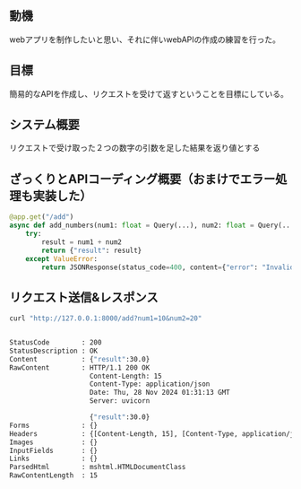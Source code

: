 
## 動機

webアプリを制作したいと思い、それに伴いwebAPIの作成の練習を行った。

## 目標

簡易的なAPIを作成し、リクエストを受けて返すということを目標にしている。

## システム概要

リクエストで受け取った２つの数字の引数を足した結果を返り値とする


## ざっくりとAPIコーディング概要（おまけでエラー処理も実装した）
```python
@app.get("/add")
async def add_numbers(num1: float = Query(...), num2: float = Query(...)):
    try:
        result = num1 + num2
        return {"result": result}
    except ValueError:
        return JSONResponse(status_code=400, content={"error": "Invalid input. Please provide two numbers."})
```


## リクエスト送信&レスポンス

```bash
curl "http://127.0.0.1:8000/add?num1=10&num2=20"


StatusCode        : 200
StatusDescription : OK
Content           : {"result":30.0}
RawContent        : HTTP/1.1 200 OK
                    Content-Length: 15
                    Content-Type: application/json
                    Date: Thu, 28 Nov 2024 01:31:13 GMT
                    Server: uvicorn

                    {"result":30.0}
Forms             : {}
Headers           : {[Content-Length, 15], [Content-Type, application/json], [Date, Thu, 28 Nov 2024 01:31:13 GMT], [Server, uvicorn]}
Images            : {}
InputFields       : {}
Links             : {}
ParsedHtml        : mshtml.HTMLDocumentClass
RawContentLength  : 15
```

